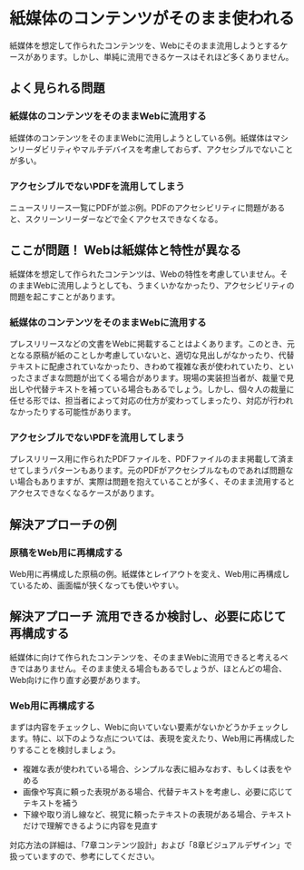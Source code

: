 # 紙媒体のコンテンツがそのまま使われる
紙媒体を想定して作られたコンテンツを、Webにそのまま流用しようとするケースがあります。しかし、単純に流用できるケースはそれほど多くありません。


## よく見られる問題

### 紙媒体のコンテンツをそのままWebに流用する
紙媒体のコンテンツをそのままWebに流用しようとしている例。紙媒体はマシンリーダビリティやマルチデバイスを考慮しておらず、アクセシブルでないことが多い。

### アクセシブルでないPDFを流用してしまう
ニュースリリース一覧にPDFが並ぶ例。PDFのアクセシビリティに問題があると、スクリーンリーダーなどで全くアクセスできなくなる。


## ここが問題！ Webは紙媒体と特性が異なる
紙媒体を想定して作られたコンテンツは、Webの特性を考慮していません。そのままWebに流用しようとしても、うまくいかなかったり、アクセシビリティの問題を起こすことがあります。


### 紙媒体のコンテンツをそのままWebに流用する
プレスリリースなどの文書をWebに掲載することはよくあります。このとき、元となる原稿が紙のことしか考慮していないと、適切な見出しがなかったり、代替テキストに配慮されていなかったり、きわめて複雑な表が使われていたり、といったさまざまな問題が出てくる場合があります。現場の実装担当者が、裁量で見出しや代替テキストを補っている場合もあるでしょう。しかし、個々人の裁量に任せる形では、担当者によって対応の仕方が変わってしまったり、対応が行われなかったりする可能性があります。


### アクセシブルでないPDFを流用してしまう
プレスリリース用に作られたPDFファイルを、PDFファイルのまま掲載して済ませてしまうパターンもあります。元のPDFがアクセシブルなものであれば問題ない場合もありますが、実際は問題を抱えていることが多く、そのまま流用するとアクセスできなくなるケースがあります。


## 解決アプローチの例

### 原稿をWeb用に再構成する
Web用に再構成した原稿の例。紙媒体とレイアウトを変え、Web用に再構成しているため、画面幅が狭くなっても使いやすい。


## 解決アプローチ 流用できるか検討し、必要に応じて再構成する
紙媒体に向けて作られたコンテンツを、そのままWebに流用できると考えるべきではありません。そのまま使える場合もあるでしょうが、ほとんどの場合、Web向けに作り直す必要があります。

### Web用に再構成する
まずは内容をチェックし、Webに向いていない要素がないかどうかチェックします。特に、以下のような点については、表現を変えたり、Web用に再構成したりすることを検討しましょう。

* 複雑な表が使われている場合、シンプルな表に組みなおす、もしくは表をやめる
* 画像や写真に頼った表現がある場合、代替テキストを考慮し、必要に応じてテキストを補う
* 下線や取り消し線など、視覚に頼ったテキストの表現がある場合、テキストだけで理解できるように内容を見直す


対応方法の詳細は、「7章コンテンツ設計」および「8章ビジュアルデザイン」で扱っていますので、参考にしてください。
